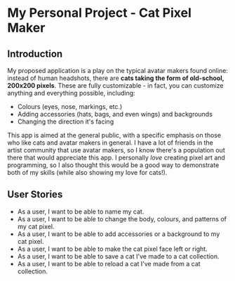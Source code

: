 # My Personal Project - Cat Pixel Maker

## Introduction

My proposed application is a play on the typical avatar makers found online: instead of human
headshots, there are **cats taking the form of old-school, 200x200 pixels**. These are fully 
customizable - in fact, you can customize anything and everything possible, including:
 
- Colours (eyes, nose, markings, etc.) 
- Adding accessories (hats, bags, and even wings) and backgrounds
- Changing the direction it's facing

This app is aimed at the general public, with a specific emphasis on those who like cats and
avatar makers in general. I have a lot of friends in the artist community that use avatar 
makers, so I know there's a population out there that would appreciate this app. I personally
*love* creating pixel art and programming, so I also thought this would be a good way to 
demonstrate both of my skills (while also showing my love for cats!).

## User Stories

- As a user, I want to be able to name my cat.
- As a user, I want to be able to change the body, colours, and patterns of my cat pixel.
- As a user, I want to be able to add accessories or a background to my cat pixel.
- As a user, I want to be able to make the cat pixel face left or right.
- As a user, I want to be able to save a cat I've made to a cat collection.
- As a user, I want to be able to reload a cat I've made from a cat collection.